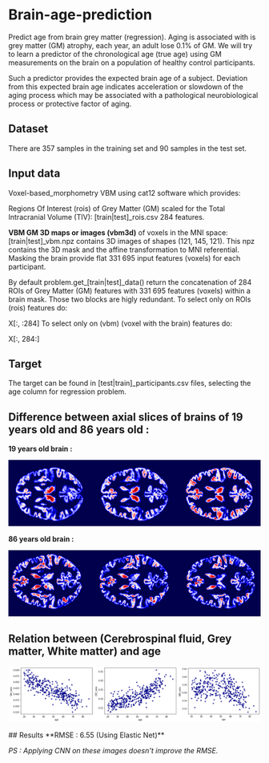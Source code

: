 # Brain-age-prediction

Predict age from brain grey matter (regression). Aging is associated with is grey matter (GM) atrophy, each year, an adult lose 0.1% of GM. We will try to learn a predictor of the chronological age (true age) using GM measurements on the brain on a population of healthy control participants.

Such a predictor provides the expected brain age of a subject. Deviation from this expected brain age indicates acceleration or slowdown of the aging process which may be associated with a pathological neurobiological process or protective factor of aging.

## Dataset
There are 357 samples in the training set and 90 samples in the test set.

## Input data
Voxel-based_morphometry VBM using cat12 software which provides:

Regions Of Interest (rois) of Grey Matter (GM) scaled for the Total Intracranial Volume (TIV): [train|test]_rois.csv 284 features.

**VBM GM 3D maps or images (vbm3d)** of voxels in the MNI space: [train|test]_vbm.npz contains 3D images of shapes (121, 145, 121). This npz contains the 3D mask and the affine transformation to MNI referential. Masking the brain provide flat 331 695 input features (voxels) for each participant.

By default problem.get_[train|test]_data() return the concatenation of 284 ROIs of Grey Matter (GM) features with 331 695 features (voxels) within a brain mask. Those two blocks are higly redundant. To select only on ROIs (rois) features do:

X[:, :284]
To select only on (vbm) (voxel with the brain) features do:

X[:, 284:]

## Target
The target can be found in [test|train]_participants.csv files, selecting the age column for regression problem.

## Difference between axial slices of brains of 19 years old and 86 years old :
**19 years old brain :**
<p align="center">
  <img src="https://github.com/Mehdi2402/images/blob/main/ML_9%20brains%2019_425_.png?raw=true" />
</p>

**86 years old brain :**
<p align="center">
  <img src="https://github.com/Mehdi2402/images/blob/main/ML_9%20brains%2086_464_.png?raw=true" />
</p>

## Relation between (Cerebrospinal fluid, Grey matter, White matter) and age
<p align="center">
  <img src="https://github.com/Mehdi2402/images/blob/main/ML_CSF_GM_WM.png?raw=true" />
</p>
## Results
**RMSE : 6.55 (Using Elastic Net)**

*PS : Applying CNN on these images doesn't improve the RMSE.*
